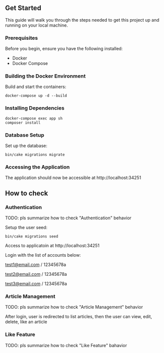 ## Get Started

This guide will walk you through the steps needed to get this project up and running on your local machine.

### Prerequisites

Before you begin, ensure you have the following installed:

- Docker
- Docker Compose

### Building the Docker Environment

Build and start the containers:

```
docker-compose up -d --build
```

### Installing Dependencies

```
docker-compose exec app sh
composer install
```

### Database Setup

Set up the database:

```
bin/cake migrations migrate
```

### Accessing the Application

The application should now be accessible at http://localhost:34251

## How to check

### Authentication

TODO: pls summarize how to check "Authentication" behavior

Setup the user seed:
```
bin/cake migrations seed
```
Access to applicatoin at http://localhost:34251

Login with the list of accounts below:

test1@email.com / 12345678a

test2@email.com / 12345678a

test3@email.com / 12345678a

### Article Management

TODO: pls summarize how to check "Article Management" behavior

After login, user is redirected to list articles, then the user can view, edit, delete, like an article

### Like Feature

TODO: pls summarize how to check "Like Feature" bahavior
